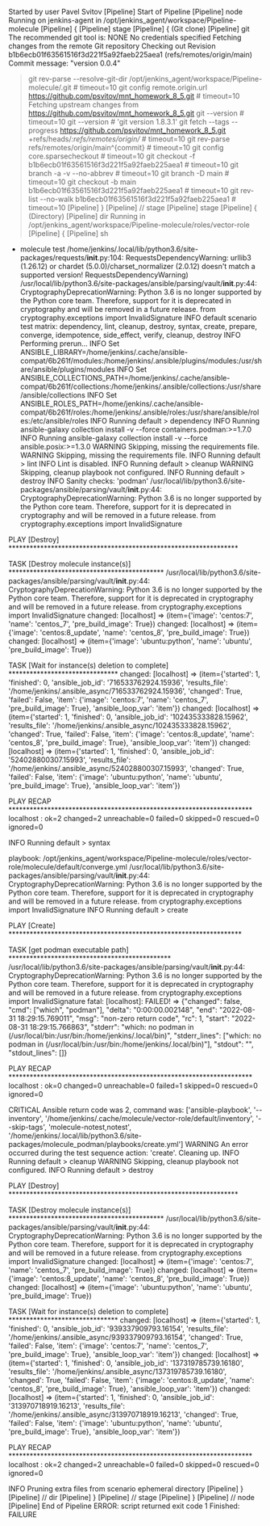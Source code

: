 Started by user Pavel Svitov
[Pipeline] Start of Pipeline
[Pipeline] node
Running on jenkins-agent in /opt/jenkins_agent/workspace/Pipeline-molecule
[Pipeline] {
[Pipeline] stage
[Pipeline] { (Git clone)
[Pipeline] git
The recommended git tool is: NONE
No credentials specified
Fetching changes from the remote Git repository
Checking out Revision b1b6ecb01f63561516f3d221f5a92faeb225aea1 (refs/remotes/origin/main)
Commit message: "version 0.0.4"
 > git rev-parse --resolve-git-dir /opt/jenkins_agent/workspace/Pipeline-molecule/.git # timeout=10
 > git config remote.origin.url https://github.com/psvitov/mnt_homework_8_5.git # timeout=10
Fetching upstream changes from https://github.com/psvitov/mnt_homework_8_5.git
 > git --version # timeout=10
 > git --version # 'git version 1.8.3.1'
 > git fetch --tags --progress https://github.com/psvitov/mnt_homework_8_5.git +refs/heads/*:refs/remotes/origin/* # timeout=10
 > git rev-parse refs/remotes/origin/main^{commit} # timeout=10
 > git config core.sparsecheckout # timeout=10
 > git checkout -f b1b6ecb01f63561516f3d221f5a92faeb225aea1 # timeout=10
 > git branch -a -v --no-abbrev # timeout=10
 > git branch -D main # timeout=10
 > git checkout -b main b1b6ecb01f63561516f3d221f5a92faeb225aea1 # timeout=10
 > git rev-list --no-walk b1b6ecb01f63561516f3d221f5a92faeb225aea1 # timeout=10
[Pipeline] }
[Pipeline] // stage
[Pipeline] stage
[Pipeline] { (Directory)
[Pipeline] dir
Running in /opt/jenkins_agent/workspace/Pipeline-molecule/roles/vector-role
[Pipeline] {
[Pipeline] sh
+ molecule test
/home/jenkins/.local/lib/python3.6/site-packages/requests/__init__.py:104: RequestsDependencyWarning: urllib3 (1.26.12) or chardet (5.0.0)/charset_normalizer (2.0.12) doesn't match a supported version!
  RequestsDependencyWarning)
/usr/local/lib/python3.6/site-packages/ansible/parsing/vault/__init__.py:44: CryptographyDeprecationWarning: Python 3.6 is no longer supported by the Python core team. Therefore, support for it is deprecated in cryptography and will be removed in a future release.
  from cryptography.exceptions import InvalidSignature
INFO     default scenario test matrix: dependency, lint, cleanup, destroy, syntax, create, prepare, converge, idempotence, side_effect, verify, cleanup, destroy
INFO     Performing prerun...
INFO     Set ANSIBLE_LIBRARY=/home/jenkins/.cache/ansible-compat/6b261f/modules:/home/jenkins/.ansible/plugins/modules:/usr/share/ansible/plugins/modules
INFO     Set ANSIBLE_COLLECTIONS_PATH=/home/jenkins/.cache/ansible-compat/6b261f/collections:/home/jenkins/.ansible/collections:/usr/share/ansible/collections
INFO     Set ANSIBLE_ROLES_PATH=/home/jenkins/.cache/ansible-compat/6b261f/roles:/home/jenkins/.ansible/roles:/usr/share/ansible/roles:/etc/ansible/roles
INFO     Running default > dependency
INFO     Running ansible-galaxy collection install -v --force containers.podman:>=1.7.0
INFO     Running ansible-galaxy collection install -v --force ansible.posix:>=1.3.0
WARNING  Skipping, missing the requirements file.
WARNING  Skipping, missing the requirements file.
INFO     Running default > lint
INFO     Lint is disabled.
INFO     Running default > cleanup
WARNING  Skipping, cleanup playbook not configured.
INFO     Running default > destroy
INFO     Sanity checks: 'podman'
/usr/local/lib/python3.6/site-packages/ansible/parsing/vault/__init__.py:44: CryptographyDeprecationWarning: Python 3.6 is no longer supported by the Python core team. Therefore, support for it is deprecated in cryptography and will be removed in a future release.
  from cryptography.exceptions import InvalidSignature

PLAY [Destroy] *****************************************************************

TASK [Destroy molecule instance(s)] ********************************************
/usr/local/lib/python3.6/site-packages/ansible/parsing/vault/__init__.py:44: CryptographyDeprecationWarning: Python 3.6 is no longer supported by the Python core team. Therefore, support for it is deprecated in cryptography and will be removed in a future release.
  from cryptography.exceptions import InvalidSignature
changed: [localhost] => (item={'image': 'centos:7', 'name': 'centos_7', 'pre_build_image': True})
changed: [localhost] => (item={'image': 'centos:8_update', 'name': 'centos_8', 'pre_build_image': True})
changed: [localhost] => (item={'image': 'ubuntu:python', 'name': 'ubuntu', 'pre_build_image': True})

TASK [Wait for instance(s) deletion to complete] *******************************
changed: [localhost] => (item={'started': 1, 'finished': 0, 'ansible_job_id': '716533762924.15936', 'results_file': '/home/jenkins/.ansible_async/716533762924.15936', 'changed': True, 'failed': False, 'item': {'image': 'centos:7', 'name': 'centos_7', 'pre_build_image': True}, 'ansible_loop_var': 'item'})
changed: [localhost] => (item={'started': 1, 'finished': 0, 'ansible_job_id': '102435333828.15962', 'results_file': '/home/jenkins/.ansible_async/102435333828.15962', 'changed': True, 'failed': False, 'item': {'image': 'centos:8_update', 'name': 'centos_8', 'pre_build_image': True}, 'ansible_loop_var': 'item'})
changed: [localhost] => (item={'started': 1, 'finished': 0, 'ansible_job_id': '524028800307.15993', 'results_file': '/home/jenkins/.ansible_async/524028800307.15993', 'changed': True, 'failed': False, 'item': {'image': 'ubuntu:python', 'name': 'ubuntu', 'pre_build_image': True}, 'ansible_loop_var': 'item'})

PLAY RECAP *********************************************************************
localhost                  : ok=2    changed=2    unreachable=0    failed=0    skipped=0    rescued=0    ignored=0

INFO     Running default > syntax

playbook: /opt/jenkins_agent/workspace/Pipeline-molecule/roles/vector-role/molecule/default/converge.yml
/usr/local/lib/python3.6/site-packages/ansible/parsing/vault/__init__.py:44: CryptographyDeprecationWarning: Python 3.6 is no longer supported by the Python core team. Therefore, support for it is deprecated in cryptography and will be removed in a future release.
  from cryptography.exceptions import InvalidSignature
INFO     Running default > create

PLAY [Create] ******************************************************************

TASK [get podman executable path] **********************************************
/usr/local/lib/python3.6/site-packages/ansible/parsing/vault/__init__.py:44: CryptographyDeprecationWarning: Python 3.6 is no longer supported by the Python core team. Therefore, support for it is deprecated in cryptography and will be removed in a future release.
  from cryptography.exceptions import InvalidSignature
fatal: [localhost]: FAILED! => {"changed": false, "cmd": ["which", "podman"], "delta": "0:00:00.002148", "end": "2022-08-31 18:29:15.769011", "msg": "non-zero return code", "rc": 1, "start": "2022-08-31 18:29:15.766863", "stderr": "which: no podman in (/usr/local/bin:/usr/bin:/home/jenkins/.local/bin)", "stderr_lines": ["which: no podman in (/usr/local/bin:/usr/bin:/home/jenkins/.local/bin)"], "stdout": "", "stdout_lines": []}

PLAY RECAP *********************************************************************
localhost                  : ok=0    changed=0    unreachable=0    failed=1    skipped=0    rescued=0    ignored=0

CRITICAL Ansible return code was 2, command was: ['ansible-playbook', '--inventory', '/home/jenkins/.cache/molecule/vector-role/default/inventory', '--skip-tags', 'molecule-notest,notest', '/home/jenkins/.local/lib/python3.6/site-packages/molecule_podman/playbooks/create.yml']
WARNING  An error occurred during the test sequence action: 'create'. Cleaning up.
INFO     Running default > cleanup
WARNING  Skipping, cleanup playbook not configured.
INFO     Running default > destroy

PLAY [Destroy] *****************************************************************

TASK [Destroy molecule instance(s)] ********************************************
/usr/local/lib/python3.6/site-packages/ansible/parsing/vault/__init__.py:44: CryptographyDeprecationWarning: Python 3.6 is no longer supported by the Python core team. Therefore, support for it is deprecated in cryptography and will be removed in a future release.
  from cryptography.exceptions import InvalidSignature
changed: [localhost] => (item={'image': 'centos:7', 'name': 'centos_7', 'pre_build_image': True})
changed: [localhost] => (item={'image': 'centos:8_update', 'name': 'centos_8', 'pre_build_image': True})
changed: [localhost] => (item={'image': 'ubuntu:python', 'name': 'ubuntu', 'pre_build_image': True})

TASK [Wait for instance(s) deletion to complete] *******************************
changed: [localhost] => (item={'started': 1, 'finished': 0, 'ansible_job_id': '939337909793.16154', 'results_file': '/home/jenkins/.ansible_async/939337909793.16154', 'changed': True, 'failed': False, 'item': {'image': 'centos:7', 'name': 'centos_7', 'pre_build_image': True}, 'ansible_loop_var': 'item'})
changed: [localhost] => (item={'started': 1, 'finished': 0, 'ansible_job_id': '137319785739.16180', 'results_file': '/home/jenkins/.ansible_async/137319785739.16180', 'changed': True, 'failed': False, 'item': {'image': 'centos:8_update', 'name': 'centos_8', 'pre_build_image': True}, 'ansible_loop_var': 'item'})
changed: [localhost] => (item={'started': 1, 'finished': 0, 'ansible_job_id': '313970718919.16213', 'results_file': '/home/jenkins/.ansible_async/313970718919.16213', 'changed': True, 'failed': False, 'item': {'image': 'ubuntu:python', 'name': 'ubuntu', 'pre_build_image': True}, 'ansible_loop_var': 'item'})

PLAY RECAP *********************************************************************
localhost                  : ok=2    changed=2    unreachable=0    failed=0    skipped=0    rescued=0    ignored=0

INFO     Pruning extra files from scenario ephemeral directory
[Pipeline] }
[Pipeline] // dir
[Pipeline] }
[Pipeline] // stage
[Pipeline] }
[Pipeline] // node
[Pipeline] End of Pipeline
ERROR: script returned exit code 1
Finished: FAILURE
